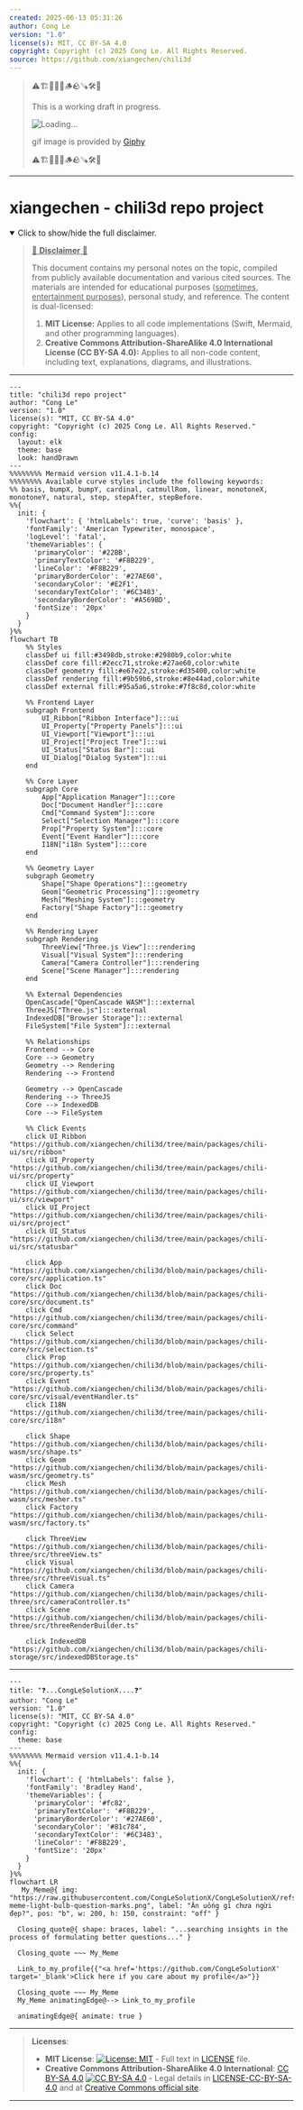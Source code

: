 ```yaml
---
created: 2025-06-13 05:31:26
author: Cong Le
version: "1.0"
license(s): MIT, CC BY-SA 4.0
copyright: Copyright (c) 2025 Cong Le. All Rights Reserved.
source: https://github.com/xiangechen/chili3d
---
```



> ⚠️🏗️🚧🦺🧱🪵🪨🪚🛠️👷
> 
> This is a working draft in progress.
> 
> ![Loading...](https://media0.giphy.com/media/v1.Y2lkPTc5MGI3NjExZmdoYWhxb3c2NmR6OGZoMzN5NWxqNjJmbmVxd3U0NDFobjc4ZHdvNyZlcD12MV9pbnRlcm5hbF9naWZfYnlfaWQmY3Q9Zw/xUA7bjPYcgAvwq5CKc/giphy.gif)
> 
> gif image is provided by [Giphy](https://giphy.com)
> 
> ⚠️🏗️🚧🦺🧱🪵🪨🪚🛠️👷

----


# xiangechen - chili3d repo project
<details open>
<summary>Click to show/hide the full disclaimer.</summary>
   
> <ins>📢 **Disclaimer** 🚨</ins>
>
> This document contains my personal notes on the topic,
> compiled from publicly available documentation and various cited sources.
> The materials are intended for educational purposes (<ins>sometimes, entertainment purposes</ins>), personal study, and reference.
> The content is dual-licensed:
> 1. **MIT License:** Applies to all code implementations (Swift, Mermaid, and other programming languages).
> 2. **Creative Commons Attribution-ShareAlike 4.0 International License (CC BY-SA 4.0):** Applies to all non-code content, including text, explanations, diagrams, and illustrations.

</details>


----

```mermaid
---
title: "chili3d repo project"
author: "Cong Le"
version: "1.0"
license(s): "MIT, CC BY-SA 4.0"
copyright: "Copyright (c) 2025 Cong Le. All Rights Reserved."
config:
  layout: elk
  theme: base
  look: handDrawn
---
%%%%%%%% Mermaid version v11.4.1-b.14
%%%%%%%% Available curve styles include the following keywords:
%% basis, bumpX, bumpY, cardinal, catmullRom, linear, monotoneX, monotoneY, natural, step, stepAfter, stepBefore.
%%{
  init: {
    'flowchart': { 'htmlLabels': true, 'curve': 'basis' },
    'fontFamily': 'American Typewriter, monospace',
    'logLevel': 'fatal',
    'themeVariables': {
      'primaryColor': '#22BB',
      'primaryTextColor': '#F8B229',
      'lineColor': '#F8B229',
      'primaryBorderColor': '#27AE60',
      'secondaryColor': '#E2F1',
      'secondaryTextColor': '#6C3483',
      'secondaryBorderColor': '#A569BD',
      'fontSize': '20px'
    }
  }
}%%
flowchart TB
    %% Styles
    classDef ui fill:#3498db,stroke:#2980b9,color:white
    classDef core fill:#2ecc71,stroke:#27ae60,color:white
    classDef geometry fill:#e67e22,stroke:#d35400,color:white
    classDef rendering fill:#9b59b6,stroke:#8e44ad,color:white
    classDef external fill:#95a5a6,stroke:#7f8c8d,color:white
    
    %% Frontend Layer
    subgraph Frontend
        UI_Ribbon["Ribbon Interface"]:::ui
        UI_Property["Property Panels"]:::ui
        UI_Viewport["Viewport"]:::ui
        UI_Project["Project Tree"]:::ui
        UI_Status["Status Bar"]:::ui
        UI_Dialog["Dialog System"]:::ui
    end
    
    %% Core Layer
    subgraph Core
        App["Application Manager"]:::core
        Doc["Document Handler"]:::core
        Cmd["Command System"]:::core
        Select["Selection Manager"]:::core
        Prop["Property System"]:::core
        Event["Event Handler"]:::core
        I18N["i18n System"]:::core
    end
    
    %% Geometry Layer
    subgraph Geometry
        Shape["Shape Operations"]:::geometry
        Geom["Geometric Processing"]:::geometry
        Mesh["Meshing System"]:::geometry
        Factory["Shape Factory"]:::geometry
    end
    
    %% Rendering Layer
    subgraph Rendering
        ThreeView["Three.js View"]:::rendering
        Visual["Visual System"]:::rendering
        Camera["Camera Controller"]:::rendering
        Scene["Scene Manager"]:::rendering
    end
    
    %% External Dependencies
    OpenCascade["OpenCascade WASM"]:::external
    ThreeJS["Three.js"]:::external
    IndexedDB["Browser Storage"]:::external
    FileSystem["File System"]:::external
    
    %% Relationships
    Frontend --> Core
    Core --> Geometry
    Geometry --> Rendering
    Rendering --> Frontend
    
    Geometry --> OpenCascade
    Rendering --> ThreeJS
    Core --> IndexedDB
    Core --> FileSystem
    
    %% Click Events
    click UI_Ribbon "https://github.com/xiangechen/chili3d/tree/main/packages/chili-ui/src/ribbon"
    click UI_Property "https://github.com/xiangechen/chili3d/tree/main/packages/chili-ui/src/property"
    click UI_Viewport "https://github.com/xiangechen/chili3d/tree/main/packages/chili-ui/src/viewport"
    click UI_Project "https://github.com/xiangechen/chili3d/tree/main/packages/chili-ui/src/project"
    click UI_Status "https://github.com/xiangechen/chili3d/tree/main/packages/chili-ui/src/statusbar"
    
    click App "https://github.com/xiangechen/chili3d/blob/main/packages/chili-core/src/application.ts"
    click Doc "https://github.com/xiangechen/chili3d/blob/main/packages/chili-core/src/document.ts"
    click Cmd "https://github.com/xiangechen/chili3d/tree/main/packages/chili-core/src/command"
    click Select "https://github.com/xiangechen/chili3d/blob/main/packages/chili-core/src/selection.ts"
    click Prop "https://github.com/xiangechen/chili3d/blob/main/packages/chili-core/src/property.ts"
    click Event "https://github.com/xiangechen/chili3d/blob/main/packages/chili-core/src/visual/eventHandler.ts"
    click I18N "https://github.com/xiangechen/chili3d/tree/main/packages/chili-core/src/i18n"
    
    click Shape "https://github.com/xiangechen/chili3d/blob/main/packages/chili-wasm/src/shape.ts"
    click Geom "https://github.com/xiangechen/chili3d/blob/main/packages/chili-wasm/src/geometry.ts"
    click Mesh "https://github.com/xiangechen/chili3d/blob/main/packages/chili-wasm/src/mesher.ts"
    click Factory "https://github.com/xiangechen/chili3d/blob/main/packages/chili-wasm/src/factory.ts"
    
    click ThreeView "https://github.com/xiangechen/chili3d/blob/main/packages/chili-three/src/threeView.ts"
    click Visual "https://github.com/xiangechen/chili3d/blob/main/packages/chili-three/src/threeVisual.ts"
    click Camera "https://github.com/xiangechen/chili3d/blob/main/packages/chili-three/src/cameraController.ts"
    click Scene "https://github.com/xiangechen/chili3d/blob/main/packages/chili-three/src/threeRenderBuilder.ts"
    
    click IndexedDB "https://github.com/xiangechen/chili3d/blob/main/packages/chili-storage/src/indexedDBStorage.ts"

```

----


```mermaid
---
title: "❓...CongLeSolutionX....❓"
author: "Cong Le"
version: "1.0"
license(s): "MIT, CC BY-SA 4.0"
copyright: "Copyright (c) 2025 Cong Le. All Rights Reserved."
config:
  theme: base
---
%%%%%%%% Mermaid version v11.4.1-b.14
%%{
  init: {
    'flowchart': { 'htmlLabels': false },
    'fontFamily': 'Bradley Hand',
    'themeVariables': {
      'primaryColor': '#fc82',
      'primaryTextColor': '#F8B229',
      'primaryBorderColor': '#27AE60',
      'secondaryColor': '#81c784',
      'secondaryTextColor': '#6C3483',
      'lineColor': '#F8B229',
      'fontSize': '20px'
    }
  }
}%%
flowchart LR
   My_Meme@{ img: "https://raw.githubusercontent.com/CongLeSolutionX/CongLeSolutionX/refs/heads/main/assets/images/My-meme-light-bulb-question-marks.png", label: "Ăn uống gì chưa ngừi đẹp?", pos: "b", w: 200, h: 150, constraint: "off" }

  Closing_quote@{ shape: braces, label: "...searching insights in the process of formulating better questions..." }

  Closing_quote ~~~ My_Meme
    
  Link_to_my_profile{{"<a href='https://github.com/CongLeSolutionX' target='_blank'>Click here if you care about my profile</a>"}}

  Closing_quote ~~~ My_Meme
  My_Meme animatingEdge@--> Link_to_my_profile
  
  animatingEdge@{ animate: true }

```

---
><b>Licenses</b>:
>
>- <b>MIT License</b>:  [![License: MIT](https://img.shields.io/badge/License-MIT-yellow.svg)](LICENSE) - Full text in [LICENSE](LICENSE) file.
>- <b>Creative Commons Attribution-ShareAlike 4.0 International</b>: [CC BY-SA 4.0](https://creativecommons.org/licenses/by-sa/4.0/) [![CC BY-SA 4.0](https://licensebuttons.net/l/by-sa/4.0/88x31.png)](https://creativecommons.org/licenses/by-sa/4.0/) - Legal details in [LICENSE-CC-BY-SA-4.0](THE_PAST/LICENSE-CC-BY-SA-4.0) and at [Creative Commons official site](https://creativecommons.org/licenses/by-sa/4.0/).
>
---
